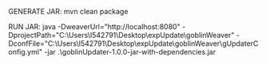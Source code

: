 GENERATE JAR:
mvn clean package

RUN JAR:
java -DweaverUrl="http://localhost:8080" -DprojectPath="C:\Users\I542791\Desktop\expUpdate\goblinWeaver" -DconfFile="C:\Users\I542791\Desktop\expUpdate\goblinWeaver\gUpdaterConfig.yml" -jar .\goblinUpdater-1.0.0-jar-with-dependencies.jar